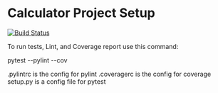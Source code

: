 # Calculator Project Setup
[![Build Status](https://app.travis-ci.com/chosharon/calc2.svg?branch=main)](https://app.travis-ci.com/chosharon/calc2)

To run tests, Lint, and Coverage report use this command:

pytest  --pylint --cov

.pylintrc is the config for pylint
.coveragerc is the config for coverage
setup.py is a config file for pytest
